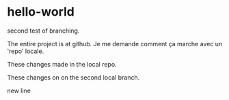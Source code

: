 # hello-world
second test of branching.

The entire project is at github. Je me demande comment ça marche avec un 'repo' locale.

These changes made in the local repo. 

These changes on on the second local branch.


new line
